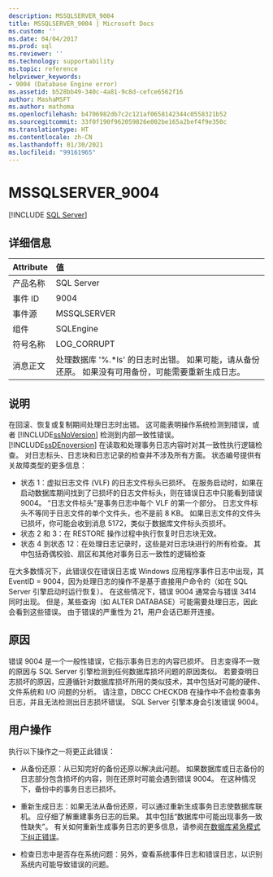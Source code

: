 ```yaml
---
description: MSSQLSERVER_9004
title: MSSQLSERVER_9004 | Microsoft Docs
ms.custom: ''
ms.date: 04/04/2017
ms.prod: sql
ms.reviewer: ''
ms.technology: supportability
ms.topic: reference
helpviewer_keywords:
- 9004 (Database Engine error)
ms.assetid: b528bb49-340c-4a81-9c8d-cefce6562f16
author: MashaMSFT
ms.author: mathoma
ms.openlocfilehash: b4706982db7c2c121af0658142344c0558321b52
ms.sourcegitcommit: 33f0f190f962059826e002be165a2bef4f9e350c
ms.translationtype: HT
ms.contentlocale: zh-CN
ms.lasthandoff: 01/30/2021
ms.locfileid: "99161965"
---
```

# <a name="mssqlserver_9004"></a>MSSQLSERVER_9004
 [!INCLUDE [SQL Server](../../includes/applies-to-version/sqlserver.md)]
  
## <a name="details"></a>详细信息  
  
| Attribute | 值 |  
| :-------- | :---- |  
|产品名称|SQL Server|  
|事件 ID|9004|  
|事件源|MSSQLSERVER|  
|组件|SQLEngine|  
|符号名称|LOG_CORRUPT|  
|消息正文|处理数据库 '%.*ls' 的日志时出错。  如果可能，请从备份还原。 如果没有可用备份，可能需要重新生成日志。|  
  
## <a name="explanation"></a>说明  
在回滚、恢复或复制期间处理日志时出错。 这可能表明操作系统检测到错误，或者 [!INCLUDE[ssNoVersion](../../includes/ssnoversion-md.md)] 检测到内部一致性错误。  
[!INCLUDE[ssDEnoversion](../../includes/ssdenoversion-md.md)] 在读取和处理事务日志内容时对其一致性执行逻辑检查。 对日志标头、日志块和日志记录的检查并不涉及所有方面。 状态编号提供有关故障类型的更多信息：

 - 状态 1：虚拟日志文件 (VLF) 的日志文件标头已损坏。  在服务启动时，如果在启动数据库期间找到了已损坏的日志文件标头，则在错误日志中只能看到错误 9004。 “日志文件标头”是事务日志中每个 VLF 的第一个部分。 日志文件标头不等同于日志文件的单个文件头，也不是前 8 KB。 如果日志文件的文件头已损坏，你可能会收到消息 5172，类似于数据库文件标头页损坏。
 - 状态 2 和 3：在 RESTORE 操作过程中执行恢复时日志块无效。
 - 状态 4 到状态 12：在处理日志记录时，这些是对日志块进行的所有检查。 其中包括奇偶校验、扇区和其他对事务日志一致性的逻辑检查

在大多数情况下，此错误仅在错误日志或 Windows 应用程序事件日志中出现，其 EventID = 9004，因为处理日志的操作不是基于直接用户命令的（如在 SQL Server 引擎启动时运行恢复）。 在这些情况下，错误 9004 通常会与错误 3414 同时出现。 但是，某些查询（如 ALTER DATABASE）可能需要处理日志，因此会看到这些错误。 由于错误的严重性为 21，用户会话已断开连接。

## <a name="cause"></a>原因
错误 9004 是一个一般性错误，它指示事务日志的内容已损坏。 日志变得不一致的原因与 SQL Server 引擎检测到任何数据库损坏问题的原因类似。 若要查明日志损坏的原因，应遵循针对数据库损坏所用的类似技术，其中包括对可能的硬件、文件系统和 I/O 问题的分析。 请注意，DBCC CHECKDB 在操作中不会检查事务日志，并且无法检测出日志损坏错误。 SQL Server 引擎本身会引发错误 9004。

## <a name="user-action"></a>用户操作  
执行以下操作之一将更正此错误：  
  
-   从备份还原：从已知完好的备份还原以解决此问题。 如果数据库或日志备份的日志部分包含损坏的内容，则在还原时可能会遇到错误 9004。 在这种情况下，备份中的事务日志已损坏。
  
-   重新生成日志：如果无法从备份还原，可以通过重新生成事务日志使数据库联机。 应仔细了解重建事务日志的后果。 其中包括“数据库中可能出现事务一致性缺失”。 有关如何重新生成事务日志的更多信息，请参阅[在数据库紧急模式下纠正错误](../../t-sql/database-console-commands/dbcc-checkdb-transact-sql.md#resolving-errors-in-database-emergency-mode)。
  
-   检查日志中是否存在系统问题：另外，查看系统事件日志和错误日志，以识别系统内可能导致错误的问题。  
  
